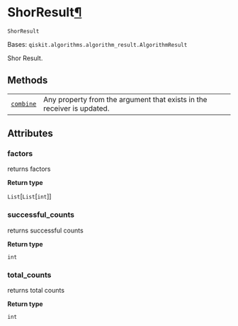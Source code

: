 # ShorResult[¶](#shorresult "Permalink to this headline")

<span id="undefined" />

`ShorResult`

Bases: `qiskit.algorithms.algorithm_result.AlgorithmResult`

Shor Result.

## Methods

|                                                                                                                               |                                                                        |
| ----------------------------------------------------------------------------------------------------------------------------- | ---------------------------------------------------------------------- |
| [`combine`](qiskit.algorithms.ShorResult.combine#qiskit.algorithms.ShorResult.combine "qiskit.algorithms.ShorResult.combine") | Any property from the argument that exists in the receiver is updated. |

## Attributes

<span id="undefined" />

### factors

returns factors

**Return type**

`List`\[`List`\[`int`]]

<span id="undefined" />

### successful\_counts

returns successful counts

**Return type**

`int`

<span id="undefined" />

### total\_counts

returns total counts

**Return type**

`int`

